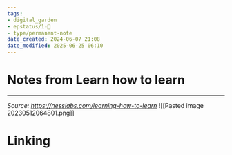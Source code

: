 ```yaml
---
tags: 
- digital_garden
- epstatus/1-🌱
- type/permanent-note
date_created: 2024-06-07 21:08
date_modified: 2025-06-25 06:10
---
```

# Notes from Learn how to learn

***

*Source: https://nesslabs.com/learning-how-to-learn*
![[Pasted image 20230512064801.png]]

# Linking